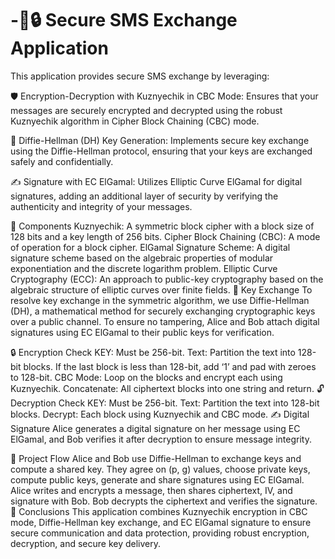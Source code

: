 
# -📱🔒 Secure SMS Exchange Application
This application provides secure SMS exchange by leveraging:

🛡 Encryption-Decryption with Kuznyechik in CBC Mode: Ensures that your messages are securely encrypted and decrypted using the robust Kuznyechik algorithm in Cipher Block Chaining (CBC) mode.

🔑 Diffie-Hellman (DH) Key Generation: Implements secure key exchange using the Diffie-Hellman protocol, ensuring that your keys are exchanged safely and confidentially.

✍️ Signature with EC ElGamal: Utilizes Elliptic Curve ElGamal for digital signatures, adding an additional layer of security by verifying the authenticity and integrity of your messages.

🧩 Components
Kuznyechik: A symmetric block cipher with a block size of 128 bits and a key length of 256 bits.
Cipher Block Chaining (CBC): A mode of operation for a block cipher.
ElGamal Signature Scheme: A digital signature scheme based on the algebraic properties of modular exponentiation and the discrete logarithm problem.
Elliptic Curve Cryptography (ECC): An approach to public-key cryptography based on the algebraic structure of elliptic curves over finite fields.
🔑 Key Exchange
To resolve key exchange in the symmetric algorithm, we use Diffie-Hellman (DH), a mathematical method for securely exchanging cryptographic keys over a public channel. To ensure no tampering, Alice and Bob attach digital signatures using EC ElGamal to their public keys for verification.

🔒 Encryption
Check KEY: Must be 256-bit.
Text: Partition the text into 128-bit blocks. If the last block is less than 128-bit, add ‘1’ and pad with zeroes to 128-bit.
CBC Mode: Loop on the blocks and encrypt each using Kuznyechik.
Concatenate: All ciphertext blocks into one string and return.
🔓 Decryption
Check KEY: Must be 256-bit.
Text: Partition the text into 128-bit blocks.
Decrypt: Each block using Kuznyechik and CBC mode.
✍️ Digital Signature
Alice generates a digital signature on her message using EC ElGamal, and Bob verifies it after decryption to ensure message integrity.

🔄 Project Flow
Alice and Bob use Diffie-Hellman to exchange keys and compute a shared key.
They agree on (p, g) values, choose private keys, compute public keys, generate and share signatures using EC ElGamal.
Alice writes and encrypts a message, then shares ciphertext, IV, and signature with Bob.
Bob decrypts the ciphertext and verifies the signature.
📝 Conclusions
This application combines Kuznyechik encryption in CBC mode, Diffie-Hellman key exchange, and EC ElGamal signature to ensure secure communication and data protection, providing robust encryption, decryption, and secure key delivery.
